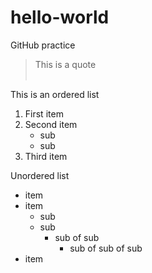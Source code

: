 # hello-world
GitHub practice  
  
> This is a quote  
&nbsp;

This is an ordered list
1. First item
2. Second item
    - sub
    - sub
3. Third item  
  
Unordered list
- item
- item
  - sub 
  - sub
    - sub of sub
      - sub of sub of sub
- item
